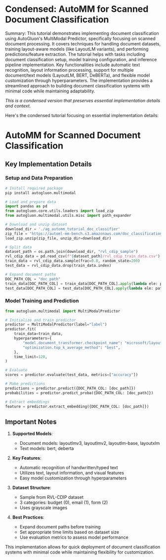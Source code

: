 # Condensed: AutoMM for Scanned Document Classification

Summary: This tutorial demonstrates implementing document classification using AutoGluon's MultiModal Predictor, specifically focusing on scanned document processing. It covers techniques for handling document datasets, training layout-aware models (like LayoutLM variants), and performing predictions/feature extraction. The tutorial helps with tasks including document classification setup, model training configuration, and inference pipeline implementation. Key functionalities include automatic text recognition, layout information processing, support for multiple document/text models (LayoutLM, BERT, DeBERTa), and flexible model customization through hyperparameters. The implementation provides a streamlined approach to building document classification systems with minimal code while maintaining adaptability.

*This is a condensed version that preserves essential implementation details and context.*

Here's the condensed tutorial focusing on essential implementation details:

# AutoMM for Scanned Document Classification

## Key Implementation Details

### Setup and Data Preparation
```python
# Install required package
pip install autogluon.multimodal

# Load and prepare data
import pandas as pd
from autogluon.core.utils.loaders import load_zip
from autogluon.multimodal.utils.misc import path_expander

# Download and unzip dataset
download_dir = './ag_automm_tutorial_doc_classifier'
zip_file = "https://automl-mm-bench.s3.amazonaws.com/doc_classification/rvl_cdip_sample.zip"
load_zip.unzip(zip_file, unzip_dir=download_dir)

# Split data
dataset_path = os.path.join(download_dir, "rvl_cdip_sample")
rvl_cdip_data = pd.read_csv(f"{dataset_path}/rvl_cdip_train_data.csv")
train_data = rvl_cdip_data.sample(frac=0.8, random_state=200)
test_data = rvl_cdip_data.drop(train_data.index)

# Expand document paths
DOC_PATH_COL = "doc_path"
train_data[DOC_PATH_COL] = train_data[DOC_PATH_COL].apply(lambda ele: path_expander(ele, base_folder=download_dir))
test_data[DOC_PATH_COL] = test_data[DOC_PATH_COL].apply(lambda ele: path_expander(ele, base_folder=download_dir))
```

### Model Training and Prediction
```python
from autogluon.multimodal import MultiModalPredictor

# Initialize and train predictor
predictor = MultiModalPredictor(label="label")
predictor.fit(
    train_data=train_data,
    hyperparameters={
        "model.document_transformer.checkpoint_name": "microsoft/layoutlm-base-uncased",
        "optimization.top_k_average_method": "best",
    },
    time_limit=120,
)

# Evaluate
scores = predictor.evaluate(test_data, metrics=["accuracy"])

# Make predictions
predictions = predictor.predict({DOC_PATH_COL: [doc_path]})
probabilities = predictor.predict_proba({DOC_PATH_COL: [doc_path]})

# Extract embeddings
feature = predictor.extract_embedding({DOC_PATH_COL: [doc_path]})
```

## Important Notes

1. **Supported Models**:
   - Document models: layoutlmv3, layoutlmv2, layoutlm-base, layoutxlm
   - Text models: bert, deberta

2. **Key Features**:
   - Automatic recognition of handwritten/typed text
   - Utilizes text, layout information, and visual features
   - Easy model customization through hyperparameters

3. **Dataset Structure**:
   - Sample from RVL-CDIP dataset
   - 3 categories: budget (0), email (1), form (2)
   - Uses grayscale images

4. **Best Practices**:
   - Expand document paths before training
   - Set appropriate time limits based on dataset size
   - Use evaluation metrics to assess model performance

This implementation allows for quick deployment of document classification systems with minimal code while maintaining flexibility for customization.